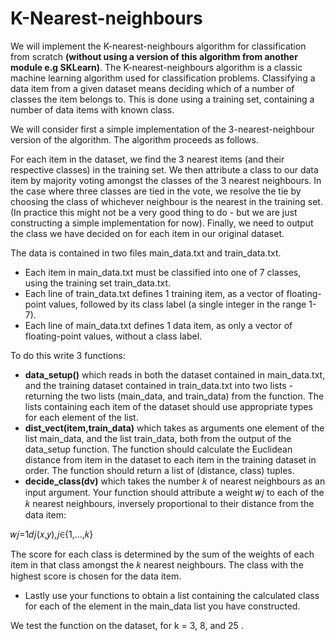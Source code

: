 # K-Nearest-neighbours

We will implement the K-nearest-neighbours algorithm for classification from scratch **(without using a version of this algorithm from another module e.g SKLearn)**. The K-nearest-neighbours algorithm is a classic machine learning algorithm used for classification problems. Classifying a data item from a given dataset means deciding which of a number of classes the item belongs to. This is done using a training set, containing a number of data items with known class.

We will consider first a simple implementation of the 3-nearest-neighbour version of the algorithm. The algorithm proceeds as follows.

For each item in the dataset, we find the 3 nearest items (and their respective classes) in the training set. We then attribute a class to our data item by majority voting amongst the classes of the 3 nearest neighbours. In the case where three classes are tied in the vote, we resolve the tie by choosing the class of whichever neighbour is the nearest in the training set. (In practice this might not be a very good thing to do - but we are just constructing a simple implementation for now). Finally, we need to output the class we have decided on for each item in our original dataset.

The data is contained in two files main_data.txt and train_data.txt.

- Each item in main_data.txt must be classified into one of 7 classes, using the training set train_data.txt.
- Each line of train_data.txt defines 1 training item, as a vector of floating-point values, followed by its class label (a single integer in the range 1-7).
- Each line of main_data.txt defines 1 data item, as only a vector of floating-point values, without a class label.

To do this write 3 functions:

- **data_setup()** which reads in both the dataset contained in main_data.txt, and the training dataset contained in train_data.txt into two lists - returning the two lists (main_data, and train_data) from the function. The lists containing each item of the dataset should use appropriate types for each element of the list.
- **dist_vect(item,train_data)** which takes as arguments one element of the list main_data, and the list train_data, both from the output of the data_setup function. The function should calculate the Euclidean distance from item in the dataset to each item in the training dataset in order. The function should return a list of (distance, class) tuples.
- **decide_class(dv)** which takes the number  𝑘  of nearest neighbours as an input argument. Your function should attribute a weight  𝑤𝑗  to each of the  𝑘  nearest neighbours, inversely proportional to their distance from the data item:

𝑤𝑗=1𝑑𝑗(𝑥,𝑦),𝑗∈{1,…,𝑘}
 
The score for each class is determined by the sum of the weights of each item in that class amongst the  𝑘  nearest neighbours. The class with the highest score is chosen for the data item.
- Lastly use your functions to obtain a list containing the calculated class for each of the element in the main_data list you have constructed.

We test the function on the dataset, for k = 3, 8, and 25 .
